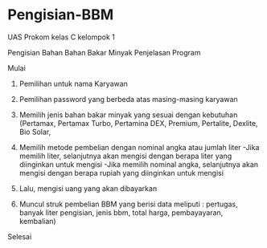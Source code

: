 # Pengisian-BBM
UAS Prokom kelas C kelompok 1

Pengisian Bahan Bahan Bakar Minyak
Penjelasan Program

Mulai
  1. Pemilihan untuk nama Karyawan
  2. Pemilihan password yang berbeda atas masing-masing karyawan
  3. Memilih jenis bahan bakar minyak yang sesuai dengan kebutuhan 
     (Pertamax, Pertamax Turbo, Pertamina DEX, Premium, Pertalite, Dexlite, Bio Solar,
  4. Memilih metode pembelian dengan nominal angka atau jumlah liter
      -Jika memilih liter, selanjutnya akan mengisi dengan berapa liter yang             diinginkan untuk mengisi
      -Jika memilih nominal angka, selanjutnya akan mengisi dengan berapa rupiah yang diinginkan untuk mengisi
    
   5. Lalu, mengisi uang yang akan dibayarkan 
   6. Muncul struk pembelian BBM yang berisi data meliputi : pertugas, banyak liter pengisian, jenis bbm, total harga, pembayayaran, kembalian)
   
   
Selesai
